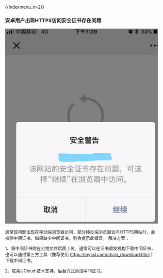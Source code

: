 {{indexmenu_n>2}}

### 安卓用户出现HTTPS访问安全证书存在问题

![](../../images/waf20.png)

通常该问题出现在移动端浏览器访问，部分移动端浏览器访问HTTPS网站时，会校验中间证书，如果缺少中间证书，则会提示此错误。 解决方案：

1、将中间证书附在公钥文件后面上传，通常可以在证书颁发机构下载中间证书，也可以通过第三方工具（推荐使用 https://myssl.com/chain_download.html ）下载中间证书。

2、联系UCloud 技术支持，后台方式添加中间证书。


